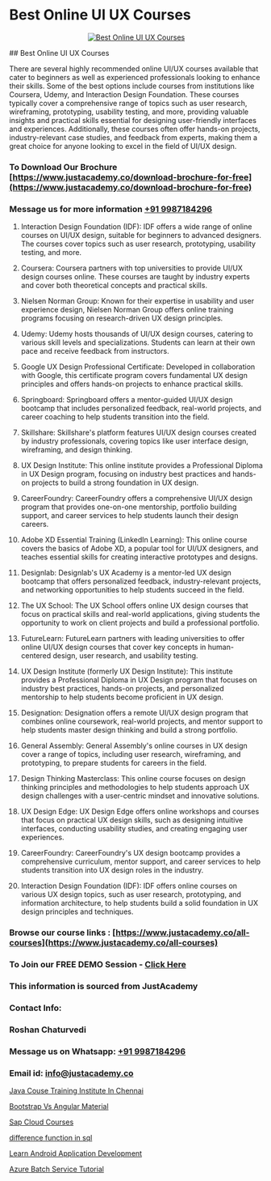 # Best Online UI UX Courses

<p align="center">
  <a href="https://justacademy.co/all-courses">
    <img src="https://ibb.co/CngWr2j" alt="Best Online UI UX Courses">
  </a>
</p>
## Best Online UI UX Courses

There are several highly recommended online UI/UX courses available that cater to beginners as well as experienced professionals looking to enhance their skills. Some of the best options include courses from institutions like Coursera, Udemy, and Interaction Design Foundation. These courses typically cover a comprehensive range of topics such as user research, wireframing, prototyping, usability testing, and more, providing valuable insights and practical skills essential for designing user-friendly interfaces and experiences. Additionally, these courses often offer hands-on projects, industry-relevant case studies, and feedback from experts, making them a great choice for anyone looking to excel in the field of UI/UX design.
### To Download Our Brochure [https://www.justacademy.co/download-brochure-for-free](https://www.justacademy.co/download-brochure-for-free)
### Message us for more information [+91 9987184296](https://api.whatsapp.com/send?phone=919987184296)
1) Interaction Design Foundation (IDF): IDF offers a wide range of online courses on UI/UX design, suitable for beginners to advanced designers. The courses cover topics such as user research, prototyping, usability testing, and more.

2) Coursera: Coursera partners with top universities to provide UI/UX design courses online. These courses are taught by industry experts and cover both theoretical concepts and practical skills.

3) Nielsen Norman Group: Known for their expertise in usability and user experience design, Nielsen Norman Group offers online training programs focusing on research-driven UX design principles.

4) Udemy: Udemy hosts thousands of UI/UX design courses, catering to various skill levels and specializations. Students can learn at their own pace and receive feedback from instructors.

5) Google UX Design Professional Certificate: Developed in collaboration with Google, this certificate program covers fundamental UX design principles and offers hands-on projects to enhance practical skills.

6) Springboard: Springboard offers a mentor-guided UI/UX design bootcamp that includes personalized feedback, real-world projects, and career coaching to help students transition into the field.

7) Skillshare: Skillshare's platform features UI/UX design courses created by industry professionals, covering topics like user interface design, wireframing, and design thinking.

8) UX Design Institute: This online institute provides a Professional Diploma in UX Design program, focusing on industry best practices and hands-on projects to build a strong foundation in UX design.

9) CareerFoundry: CareerFoundry offers a comprehensive UI/UX design program that provides one-on-one mentorship, portfolio building support, and career services to help students launch their design careers.

10) Adobe XD Essential Training (LinkedIn Learning): This online course covers the basics of Adobe XD, a popular tool for UI/UX designers, and teaches essential skills for creating interactive prototypes and designs.

11) Designlab: Designlab's UX Academy is a mentor-led UX design bootcamp that offers personalized feedback, industry-relevant projects, and networking opportunities to help students succeed in the field.

12) The UX School: The UX School offers online UX design courses that focus on practical skills and real-world applications, giving students the opportunity to work on client projects and build a professional portfolio.

13) FutureLearn: FutureLearn partners with leading universities to offer online UI/UX design courses that cover key concepts in human-centered design, user research, and usability testing.

14) UX Design Institute (formerly UX Design Institute): This institute provides a Professional Diploma in UX Design program that focuses on industry best practices, hands-on projects, and personalized mentorship to help students become proficient in UX design.

15) Designation: Designation offers a remote UI/UX design program that combines online coursework, real-world projects, and mentor support to help students master design thinking and build a strong portfolio.

16) General Assembly: General Assembly's online courses in UX design cover a range of topics, including user research, wireframing, and prototyping, to prepare students for careers in the field.

17) Design Thinking Masterclass: This online course focuses on design thinking principles and methodologies to help students approach UX design challenges with a user-centric mindset and innovative solutions.

18) UX Design Edge: UX Design Edge offers online workshops and courses that focus on practical UX design skills, such as designing intuitive interfaces, conducting usability studies, and creating engaging user experiences.

19) CareerFoundry: CareerFoundry's UX design bootcamp provides a comprehensive curriculum, mentor support, and career services to help students transition into UX design roles in the industry.

20) Interaction Design Foundation (IDF): IDF offers online courses on various UX design topics, such as user research, prototyping, and information architecture, to help students build a solid foundation in UX design principles and techniques.

### Browse our course links : [https://www.justacademy.co/all-courses](https://www.justacademy.co/all-courses) 
### To Join our FREE DEMO Session - [Click Here](https://www.justacademy.co/register-for-course-demo)


### This information is sourced from JustAcademy
### Contact Info:
### Roshan Chaturvedi
### Message us on Whatsapp: [+91 9987184296](https://api.whatsapp.com/send?phone=919987184296)
### Email id: [info@justacademy.co](mailto:info@justacademy.co)
                
[Java Couse Training Institute In Chennai](https://www.linkedin.com/pulse/java-couse-training-institute-chennai-justacademy-thane-i5rie?trackingId=o7Tq67BJnf8WZdMkI%2BoE7A%3D%3D&lipi=urn%3Ali%3Apage%3Ad_flagship3_company_admin%3B8x4oZRFoSmO4CZ5ThOfedg%3D%3D)

[Bootstrap Vs Angular Material](vhttps://www.linkedin.com/pulse/bootstrap-vs-angular-material-justacademyderby-4fcxe?trackingId=X2zsjKh%2FifjJzzsMGj4Arw%3D%3D)

[Sap Cloud Courses](https://medium.com/@sagarawat89/sap-cloud-courses-652cb56ceddc)

[difference function in sql](https://medium.com/@AkashSingh2052/difference-function-in-sql-749ba3ff22b9)

[Learn Android Application Development](https://justacademyin.github.io/justacademy/learn-android-application-development)

[Azure Batch Service Tutorial](https://justacademyin.github.io/justacademy/azure-batch-service-tutorial)

